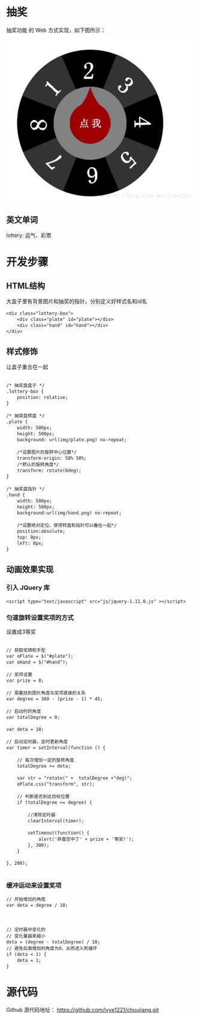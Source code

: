 
# 抽奖

抽奖功能 的 Web 方式实现，如下图所示：


![](doc/snap/1.png)

## 英文单词 ##

lottery: 运气、彩票

# 开发步骤 #

## HTML结构 ##

大盒子里有背景图片和抽奖的指针。分别定义好样式名和id名

```
<div class="lottery-box">
	<div class="plate" id="plate"></div>
	<div class="hand" id="hand"></div>
</div>
```

## 样式修饰 ##
让盒子重合在一起

```

/* 抽奖盘盒子 */
.lottery-box { 
	position: relative;
}

/* 抽奖盘转盘 */
.plate { 
	width: 500px; 
	height: 500px; 
	background: url(img/plate.png) no-repeat;

	/*设置图片的旋转中心位置*/
	transform-origin: 50% 50%;
	/*默认的旋转角度*/
	transform: rotate(0deg);	
}

/* 抽奖盘指针 */
.hand { 
	width: 500px; 
	height: 500px; 
	background:url(img/hand.png) no-repeat; 
	
	/*设置绝对定位，使得转盘和指针可以叠在一起*/
	position:absolute; 
	top: 0px; 
	left: 0px;
}
```

## 动画效果实现 ##

### 引入 JQuery 库 ###

```
<script type="text/javascript" src="js/jquery-1.11.0.js" ></script>
```

### 匀速旋转设置奖项的方式 ###
设置成3等奖

```

// 获取奖牌和手型
var oPlate = $("#plate");
var oHand = $("#hand");

// 奖项设置
var prize = 8;

// 需要找到图片角度与奖项直接的关系
var degree = 360 - (prize - 1) * 45;

// 启动时的角度
var totalDegree = 0;

var deta = 10;

// 启动定时器，定时更新角度
var timer = setInterval(function () {
	
	// 每次增加一定的旋转角度
	totalDegree += deta;
	
	var str = "rotate(" +  totalDegree +"deg)";
	oPlate.css("transform", str);

	// 判断是否到达目标位置
	if (totalDegree >= degree) {
		
		//清除定时器
		clearInterval(timer);
		
		setTimeout(function() {
			alert('恭喜您中了' + prize + '等奖!');
		}, 300);
	}
	
}, 200);
	
```

### 缓冲运动来设置奖项 ###

```
// 开始增加的角度
var deta = degree / 10;



// 定时器中变化的
// 变化量越来越小
deta = (degree - totalDegree) / 10;
// 避免后面增加的角度为0，从而进入死循环
if (deta < 1) {
	deta = 1;
}
```



# 源代码 #

Github 源代码地址：
https://github.com/lvye1221/choujiang.git
